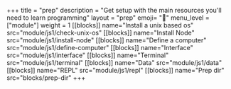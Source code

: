 +++
title = "prep"
description = "Get setup with the main resources you'll need to learn programming"
layout = "prep"
emoji= "🧰"
menu_level = ["module"]
weight = 1
[[blocks]]
name="Install a unix based os"
src="module/js1/check-unix-os"
[[blocks]]
name="Install Node"
src="module/js1/install-node"
[[blocks]]
name="Define a computer"
src="module/js1/define-computer"
[[blocks]]
name="Interface"
src="module/js1/interface"
[[blocks]]
name="Terminal"
src="module/js1/terminal"
[[blocks]]
name="Data"
src="module/js1/data"
[[blocks]]
name="REPL"
src="module/js1/repl"
[[blocks]]
name="Prep dir"
src="blocks/prep-dir"
+++
